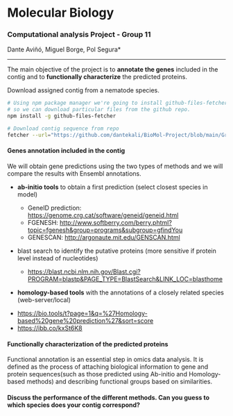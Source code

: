 # Molecular Biology

### Computational analysis Project - Group 11

Dante Aviñó, Miguel Borge, Pol Segura*

------

The main objective of the project is to **annotate the genes** included in the contig and to **functionally characterize** the predicted proteins.

Download assigned contig from a nematode species.

```bash
# Using npm package manager we're going to install github-files-fetcher
# so we can download particular files from the github repo.
npm install -g github-files-fetcher

# Download contig sequence from repo
fetcher --url="https://github.com/dantekali/BioMol-Project/blob/main/Group11_contig_194888_195063.fa"  --out="~/Desktop/Project"
```

#### Genes annotation included in the contig

We will obtain gene predictions using the two types of methods and we will compare the results with Ensembl annotations.

- **ab-initio tools** to obtain a first prediction (select closest species in model)
  <!--Ab-initio methods: they use several elements in the genomic sequence (suchas donor and acceptor splice sites, branch site, initiation and termination codons)and codon usage to obtain a model based on a training set.-->
  - GeneID  prediction: https://genome.crg.cat/software/geneid/geneid.html
  - FGENESH: http://www.softberry.com/berry.phtml?topic=fgenesh&group=programs&subgroup=gfindYou
  - GENESCAN: http://argonaute.mit.edu/GENSCAN.html

- blast search to identify the putative proteins (more sensitive if protein level instead of nucleotides)
  - https://blast.ncbi.nlm.nih.gov/Blast.cgi?PROGRAM=blastp&PAGE_TYPE=BlastSearch&LINK_LOC=blasthome

- **homology-based tools** with the annotations of  a closely related species (web-server/local)
<!--Gene predictions are based on alignments from known proteins (usually) from other genomes.-->
  - https://bio.tools/t?page=1&q=%27Homology-based%20gene%20prediction%27&sort=score
  - https://ibb.co/kxSt6K8

#### Functionally characterization of the predicted proteins

Functional annotation is an essential step in omics data analysis. It is defined as the process of attaching biological information to gene and protein sequences(such as those predicted using Ab-initio and Homology-based methods) and describing functional groups based on similarities.



#### Discuss the performance of the different methods. Can you guess to which species does your contig correspond?
